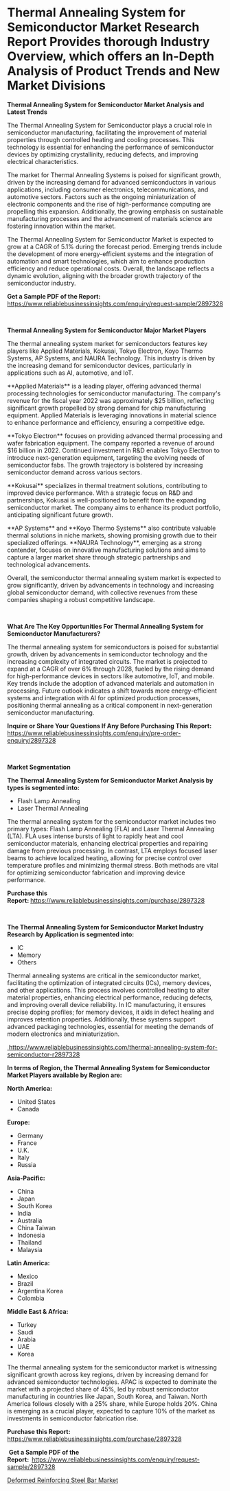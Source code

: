 <p><h1>Thermal Annealing System for Semiconductor Market Research Report Provides thorough Industry Overview, which offers an In-Depth Analysis of Product Trends and New Market Divisions</h1></p><p><strong>Thermal Annealing System for Semiconductor Market Analysis and Latest Trends</strong></p>
<p><p>The Thermal Annealing System for Semiconductor plays a crucial role in semiconductor manufacturing, facilitating the improvement of material properties through controlled heating and cooling processes. This technology is essential for enhancing the performance of semiconductor devices by optimizing crystallinity, reducing defects, and improving electrical characteristics.</p><p>The market for Thermal Annealing Systems is poised for significant growth, driven by the increasing demand for advanced semiconductors in various applications, including consumer electronics, telecommunications, and automotive sectors. Factors such as the ongoing miniaturization of electronic components and the rise of high-performance computing are propelling this expansion. Additionally, the growing emphasis on sustainable manufacturing processes and the advancement of materials science are fostering innovation within the market.</p><p>The Thermal Annealing System for Semiconductor Market is expected to grow at a CAGR of 5.1% during the forecast period. Emerging trends include the development of more energy-efficient systems and the integration of automation and smart technologies, which aim to enhance production efficiency and reduce operational costs. Overall, the landscape reflects a dynamic evolution, aligning with the broader growth trajectory of the semiconductor industry.</p></p>
<p><strong>Get a Sample PDF of the Report:&nbsp;</strong> <a href="https://www.reliablebusinessinsights.com/enquiry/request-sample/2897328?utm_campaign=3353&utm_medium=2&utm_source=Github&utm_content=ia&utm_term=15032025&utm_id=thermal-annealing-system-for-semiconductor">https://www.reliablebusinessinsights.com/enquiry/request-sample/2897328</a></p>
<p>&nbsp;</p>
<p><strong>Thermal Annealing System for Semiconductor Major Market Players</strong></p>
<p><p>The thermal annealing system market for semiconductors features key players like Applied Materials, Kokusai, Tokyo Electron, Koyo Thermo Systems, AP Systems, and NAURA Technology. This industry is driven by the increasing demand for semiconductor devices, particularly in applications such as AI, automotive, and IoT.</p><p>**Applied Materials** is a leading player, offering advanced thermal processing technologies for semiconductor manufacturing. The company's revenue for the fiscal year 2022 was approximately $25 billion, reflecting significant growth propelled by strong demand for chip manufacturing equipment. Applied Materials is leveraging innovations in material science to enhance performance and efficiency, ensuring a competitive edge.</p><p>**Tokyo Electron** focuses on providing advanced thermal processing and wafer fabrication equipment. The company reported a revenue of around $16 billion in 2022. Continued investment in R&D enables Tokyo Electron to introduce next-generation equipment, targeting the evolving needs of semiconductor fabs. The growth trajectory is bolstered by increasing semiconductor demand across various sectors.</p><p>**Kokusai** specializes in thermal treatment solutions, contributing to improved device performance. With a strategic focus on R&D and partnerships, Kokusai is well-positioned to benefit from the expanding semiconductor market. The company aims to enhance its product portfolio, anticipating significant future growth.</p><p>**AP Systems** and **Koyo Thermo Systems** also contribute valuable thermal solutions in niche markets, showing promising growth due to their specialized offerings. **NAURA Technology**, emerging as a strong contender, focuses on innovative manufacturing solutions and aims to capture a larger market share through strategic partnerships and technological advancements. </p><p>Overall, the semiconductor thermal annealing system market is expected to grow significantly, driven by advancements in technology and increasing global semiconductor demand, with collective revenues from these companies shaping a robust competitive landscape.</p></p>
<p>&nbsp;</p>
<p><strong>What Are The Key Opportunities For Thermal Annealing System for Semiconductor Manufacturers?</strong></p>
<p><p>The thermal annealing system for semiconductors is poised for substantial growth, driven by advancements in semiconductor technology and the increasing complexity of integrated circuits. The market is projected to expand at a CAGR of over 6% through 2028, fueled by the rising demand for high-performance devices in sectors like automotive, IoT, and mobile. Key trends include the adoption of advanced materials and automation in processing. Future outlook indicates a shift towards more energy-efficient systems and integration with AI for optimized production processes, positioning thermal annealing as a critical component in next-generation semiconductor manufacturing.</p></p>
<p><strong>Inquire or Share Your Questions If Any Before Purchasing This Report:</strong> <a href="https://www.reliablebusinessinsights.com/enquiry/pre-order-enquiry/2897328?utm_campaign=3353&utm_medium=2&utm_source=Github&utm_content=ia&utm_term=15032025&utm_id=thermal-annealing-system-for-semiconductor">https://www.reliablebusinessinsights.com/enquiry/pre-order-enquiry/2897328</a></p>
<p>&nbsp;</p>
<p><strong>Market Segmentation</strong></p>
<p><strong>The Thermal Annealing System for Semiconductor Market Analysis by types is segmented into:</strong></p>
<p><ul><li>Flash Lamp Annealing</li><li>Laser Thermal Annealing</li></ul></p>
<p><p>The thermal annealing system for the semiconductor market includes two primary types: Flash Lamp Annealing (FLA) and Laser Thermal Annealing (LTA). FLA uses intense bursts of light to rapidly heat and cool semiconductor materials, enhancing electrical properties and repairing damage from previous processing. In contrast, LTA employs focused laser beams to achieve localized heating, allowing for precise control over temperature profiles and minimizing thermal stress. Both methods are vital for optimizing semiconductor fabrication and improving device performance.</p></p>
<p><strong>Purchase this Report:&nbsp;</strong><a href="https://www.reliablebusinessinsights.com/purchase/2897328?utm_campaign=3353&utm_medium=2&utm_source=Github&utm_content=ia&utm_term=15032025&utm_id=thermal-annealing-system-for-semiconductor">https://www.reliablebusinessinsights.com/purchase/2897328</a></p>
<p>&nbsp;</p>
<p><strong>The Thermal Annealing System for Semiconductor Market Industry Research by Application is segmented into:</strong></p>
<p><ul><li>IC</li><li>Memory</li><li>Others</li></ul></p>
<p><p>Thermal annealing systems are critical in the semiconductor market, facilitating the optimization of integrated circuits (ICs), memory devices, and other applications. This process involves controlled heating to alter material properties, enhancing electrical performance, reducing defects, and improving overall device reliability. In IC manufacturing, it ensures precise doping profiles; for memory devices, it aids in defect healing and improves retention properties. Additionally, these systems support advanced packaging technologies, essential for meeting the demands of modern electronics and miniaturization.</p></p>
<p><a href="https://www.reliablebusinessinsights.com/thermal-annealing-system-for-semiconductor-r2897328?utm_campaign=3353&utm_medium=2&utm_source=Github&utm_content=ia&utm_term=15032025&utm_id=thermal-annealing-system-for-semiconductor">&nbsp;https://www.reliablebusinessinsights.com/thermal-annealing-system-for-semiconductor-r2897328</a></p>
<p><strong>In terms of Region, the Thermal Annealing System for Semiconductor Market Players available by Region are:</strong></p>
<p>
    <p> <strong> North America: </strong>
        <ul>
            <li>United States</li>
            <li>Canada</li>
        </ul>
        </p> 
    <p> <strong> Europe: </strong>
        <ul>
            <li>Germany</li>
            <li>France</li>
            <li>U.K.</li>
            <li>Italy</li>
            <li>Russia</li>
        </ul>
        </p> 
    <p> <strong> Asia-Pacific: </strong>
        <ul>
            <li>China</li>
            <li>Japan</li>
            <li>South Korea</li>
            <li>India</li>
            <li>Australia</li>
            <li>China Taiwan</li>
            <li>Indonesia</li>
            <li>Thailand</li>
            <li>Malaysia</li>
        </ul>
        </p> 
    <p> <strong> Latin America: </strong>
        <ul>
            <li>Mexico</li>
            <li>Brazil</li>
            <li>Argentina Korea</li>
            <li>Colombia</li>
        </ul>
        </p> 
    <p> <strong> Middle East & Africa: </strong>
        <ul>
            <li>Turkey</li>
            <li>Saudi</li>
            <li>Arabia</li>
            <li>UAE</li>
            <li>Korea</li>
        </ul>
    </p>
    </p>
<p><p>The thermal annealing system for the semiconductor market is witnessing significant growth across key regions, driven by increasing demand for advanced semiconductor technologies. APAC is expected to dominate the market with a projected share of 45%, led by robust semiconductor manufacturing in countries like Japan, South Korea, and Taiwan. North America follows closely with a 25% share, while Europe holds 20%. China is emerging as a crucial player, expected to capture 10% of the market as investments in semiconductor fabrication rise.</p></p>
<p><strong>Purchase this Report: </strong><a href="https://www.reliablebusinessinsights.com/purchase/2897328?utm_campaign=3353&utm_medium=2&utm_source=Github&utm_content=ia&utm_term=15032025&utm_id=thermal-annealing-system-for-semiconductor">https://www.reliablebusinessinsights.com/purchase/2897328</a></p>
<p>&nbsp;<strong>Get a Sample PDF of the Report:&nbsp;&nbsp;</strong><a href="https://www.reliablebusinessinsights.com/enquiry/request-sample/2897328?utm_campaign=3353&utm_medium=2&utm_source=Github&utm_content=ia&utm_term=15032025&utm_id=thermal-annealing-system-for-semiconductor">https://www.reliablebusinessinsights.com/enquiry/request-sample/2897328</a></p>
<p><strong></strong></p>
<p><p><a href="https://github.com/azorrotutus/Market-Research-Report-List-1/blob/main/deformed-reinforcing-steel-bar-market.md?utm_campaign=3353&utm_medium=2&utm_source=Github&utm_content=ia&utm_term=15032025&utm_id=thermal-annealing-system-for-semiconductor">Deformed Reinforcing Steel Bar Market</a></p></p>